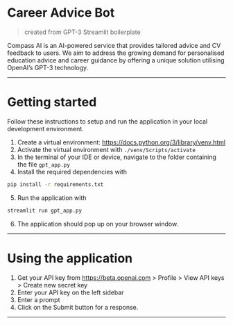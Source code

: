 # Career Advice Bot 
> created from GPT-3 Streamlit boilerplate

Compass AI is an AI-powered service that provides tailored advice and CV feedback to users. We aim to address the growing demand for personalised education advice and career guidance by offering a unique solution utilising OpenAI’s GPT-3 technology.

---
# Getting started
Follow these instructions to setup and run the application in your local development environment.
1. Create a virtual environment: https://docs.python.org/3/library/venv.html
2. Activate the virtual environment with `./venv/Scripts/activate`
3. In the terminal of your IDE or device, navigate to the folder containing the file `gpt_app.py`
4. Install the required dependencies with 
```bash
pip install -r requirements.txt
```
5. Run the application with 
``` bash
streamlit run gpt_app.py
```
6. The application should pop up on your browser window.

---

# Using the application
1. Get your API key from https://beta.openai.com > Profile > View API keys > Create new secret key
2. Enter your API key on the left sidebar
3. Enter a prompt
4. Click on the Submit button for a response.

---

